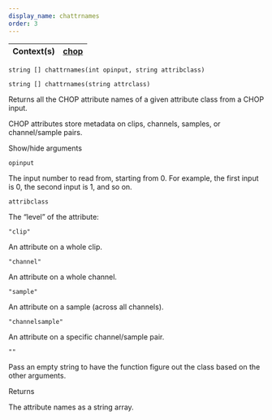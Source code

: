 ```yaml
---
display_name: chattrnames
order: 3
---
```

| Context(s) | [chop](../contexts/chop.html) |
| --- | --- |

`string [] chattrnames(int opinput, string attribclass)`

`string [] chattrnames(string attrclass)`

Returns all the CHOP attribute names of a given attribute class from a CHOP input.

CHOP attributes store metadata on clips, channels, samples, or channel/sample pairs.

Show/hide arguments

`opinput`

The input number to read from, starting from 0. For example, the first input is 0, the second input is 1, and so on.

`attribclass`

The “level” of the attribute:

`"clip"`

An attribute on a whole clip.

`"channel"`

An attribute on a whole channel.

`"sample"`

An attribute on a sample (across all channels).

`"channelsample"`

An attribute on a specific channel/sample pair.

`""`

Pass an empty string to have the function figure out the class based on the other arguments.

Returns

The attribute names as a string array.
